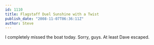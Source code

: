 ```yaml
---
id: 1110
title: Flagstaff Duel Sunshine with a Twist
publish_date: "2008-11-07T06:36:11Z"
author: Steve
---
```

I completely missed the boat today. Sorry, guys. At least Dave escaped.
